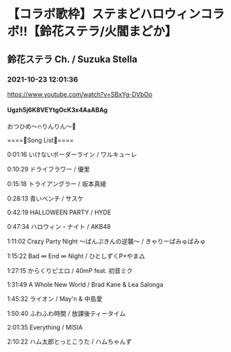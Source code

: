 # 【コラボ歌枠】ステまどハロウィンコラボ‼︎【鈴花ステラ/火閻まどか】

## 鈴花ステラ Ch. / Suzuka Stella

### 2021-10-23 12:01:36

https://www.youtube.com/watch?v=SBxYg-DVbOo

#### Ugzh5j6K8VEYtgOcK3x4AaABAg

おつひめ～🔥りんりん～🔔

====🔔Song List🐧====

0:01:16 いけないボーダーライン / ワルキューレ

0:10:29 ドライフラワー / 優里

0:15:18 トライアングラー / 坂本真綾

0:28:13 青いベンチ / サスケ

0:42:19 HALLOWEEN PARTY / HYDE

0:47:34 ハロウィン・ナイト / AKB48

1:11:02 Crazy Party Night 〜ぱんぷきんの逆襲〜 / きゃりーぱみゅぱみゅ

1:15:22 Bad ∞ End ∞ Night / ひとしずくP×やま△

1:27:15 からくりピエロ / 40mP feat. 初音ミク

1:31:49 A Whole New World / Brad Kane & Lea Salonga

1:45:32 ライオン / May'n & 中島愛

1:50:40 ふわふわ時間 / 放課後ティータイム

2:01:35 Everything / MISIA

2:10:22 ハム太郎とっとこうた / ハムちゃんず

